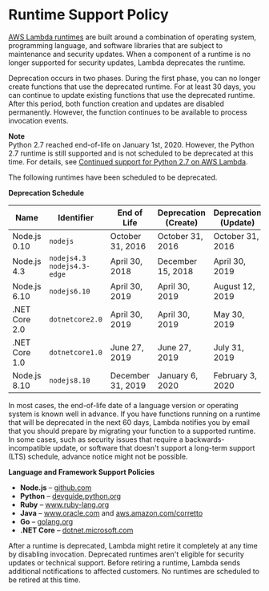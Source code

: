 # Runtime Support Policy<a name="runtime-support-policy"></a>

[AWS Lambda runtimes](lambda-runtimes.md) are built around a combination of operating system, programming language, and software libraries that are subject to maintenance and security updates\. When a component of a runtime is no longer supported for security updates, Lambda deprecates the runtime\.

Deprecation occurs in two phases\. During the first phase, you can no longer create functions that use the deprecated runtime\. For at least 30 days, you can continue to update existing functions that use the deprecated runtime\. After this period, both function creation and updates are disabled permanently\. However, the function continues to be available to process invocation events\.

**Note**  
Python 2\.7 reached end\-of\-life on January 1st, 2020\. However, the Python 2\.7 runtime is still supported and is not scheduled to be deprecated at this time\. For details, see [Continued support for Python 2\.7 on AWS Lambda](https://aws.amazon.com/blogs/compute/continued-support-for-python-2-7-on-aws-lambda/)\.

The following runtimes have been scheduled to be deprecated\.


**Deprecation Schedule**  

| Name | Identifier | End of Life | Deprecation \(Create\) | Deprecation \(Update\) | 
| --- | --- | --- | --- | --- | 
|  Node\.js 0\.10  |  `nodejs`  |  October 31, 2016  |  October 31, 2016  |  October 31, 2016  | 
|  Node\.js 4\.3  |  `nodejs4.3` `nodejs4.3-edge`  |  April 30, 2018  |  December 15, 2018  |  April 30, 2019  | 
|  Node\.js 6\.10  |  `nodejs6.10`  |  April 30, 2019  |  April 30, 2019  |  August 12, 2019  | 
|  \.NET Core 2\.0  |  `dotnetcore2.0`  |  April 30, 2019  |  April 30, 2019  |  May 30, 2019  | 
|  \.NET Core 1\.0  |  `dotnetcore1.0`  |  June 27, 2019  |  June 27, 2019  |  July 31, 2019  | 
|  Node\.js 8\.10  |  `nodejs8.10`  |  December 31, 2019  |  January 6, 2020  |  February 3, 2020  | 

In most cases, the end\-of\-life date of a language version or operating system is known well in advance\. If you have functions running on a runtime that will be deprecated in the next 60 days, Lambda notifies you by email that you should prepare by migrating your function to a supported runtime\. In some cases, such as security issues that require a backwards\-incompatible update, or software that doesn't support a long\-term support \(LTS\) schedule, advance notice might not be possible\.

**Language and Framework Support Policies**
+ **Node\.js** – [github\.com](https://github.com/nodejs/Release#release-schedule)
+ **Python** – [devguide\.python\.org](https://devguide.python.org/#status-of-python-branches)
+ **Ruby** – [www\.ruby\-lang\.org](https://www.ruby-lang.org/en/downloads/branches/)
+ **Java** – [www\.oracle\.com](https://www.oracle.com/technetwork/java/java-se-support-roadmap.html) and [aws\.amazon\.com/corretto](https://aws.amazon.com/corretto/faqs/) 
+ **Go** – [golang\.org](https://golang.org/s/release)
+ **\.NET Core** – [dotnet\.microsoft\.com](https://dotnet.microsoft.com/platform/support/policy/dotnet-core)

After a runtime is deprecated, Lambda might retire it completely at any time by disabling invocation\. Deprecated runtimes aren't eligible for security updates or technical support\. Before retiring a runtime, Lambda sends additional notifications to affected customers\. No runtimes are scheduled to be retired at this time\.